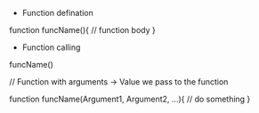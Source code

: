 * Function defination

function funcName(){
    // function body
}

* Function calling

funcName()


// Function with arguments
-> Value we pass to the function

function funcName(Argument1, Argument2, ...){
    // do something
}